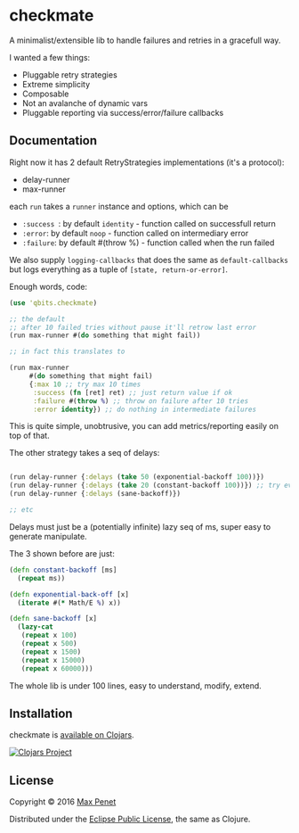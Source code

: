 # checkmate

A minimalist/extensible lib to handle failures and retries in a gracefull way.

I wanted a few things:

* Pluggable retry strategies
* Extreme simplicity
* Composable
* Not an avalanche of dynamic vars
* Pluggable reporting via success/error/failure callbacks

## Documentation

Right now it has 2 default RetryStrategies implementations (it's a protocol):

* delay-runner
* max-runner

each `run` takes a `runner` instance and options, which can be

* `:success `: by default `identity` - function called on successfull return
* `:error`: by default `noop` - function called on intermediary error
* `:failure`: by default #(throw %) - function called when the run failed

We also supply `logging-callbacks` that does the same as
`default-callbacks` but logs everything as a tuple of `[state,
return-or-error]`.

Enough words, code:

```clj
(use 'qbits.checkmate)

;; the default
;; after 10 failed tries without pause it'll retrow last error
(run max-runner #(do something that might fail))

;; in fact this translates to

(run max-runner
     #(do something that might fail)
     {:max 10 ;; try max 10 times
      :success (fn [ret] ret) ;; just return value if ok
      :failure #(throw %) ;; throw on failure after 10 tries
      :error identity}) ;; do nothing in intermediate failures

```

This is quite simple, unobtrusive, you can add metrics/reporting
easily on top of that.

The other strategy takes a seq of delays:

``` clj

(run delay-runner {:delays (take 50 (exponential-backoff 100))})
(run delay-runner {:delays (take 20 (constant-backoff 100))}) ;; try every 100ms
(run delay-runner {:delays (sane-backoff)})

;; etc

```
Delays must just be a (potentially infinite) lazy seq of ms, super
easy to generate manipulate.

The 3 shown before are just:
``` clj
(defn constant-backoff [ms]
  (repeat ms))

(defn exponential-back-off [x]
  (iterate #(* Math/E %) x))

(defn sane-backoff [x]
  (lazy-cat
   (repeat x 100)
   (repeat x 500)
   (repeat x 1500)
   (repeat x 15000)
   (repeat x 60000)))
```


The whole lib is under 100 lines, easy to understand, modify, extend.

## Installation

checkmate is [available on Clojars](https://clojars.org/cc.qbits/checkmate).

[![Clojars Project](https://img.shields.io/clojars/v/cc.qbits/checkmate.svg)](https://clojars.org/cc.qbits/checkmate)

## License

Copyright © 2016 [Max Penet](http://twitter.com/mpenet)

Distributed under the
[Eclipse Public License](http://www.eclipse.org/legal/epl-v10.html),
the same as Clojure.
